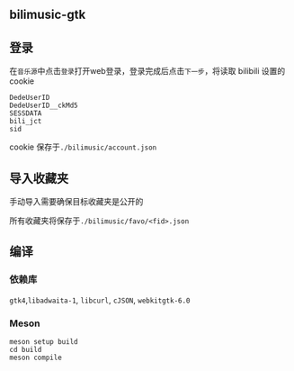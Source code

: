 ## bilimusic-gtk

## 登录
在``音乐源``中点击``登录``打开web登录，登录完成后点击``下一步``，将读取 bilibili 设置的 cookie
``````cookie
DedeUserID
DedeUserID__ckMd5
SESSDATA
bili_jct
sid
``````
cookie 保存于``./bilimusic/account.json``

## 导入收藏夹
手动导入需要确保目标收藏夹是公开的

所有收藏夹将保存于``./bilimusic/favo/<fid>.json``

## 编译
### 依赖库
``gtk4``,``libadwaita-1``, ``libcurl``, ``cJSON``, ``webkitgtk-6.0``

### Meson
``````shell
meson setup build
cd build
meson compile
``````
